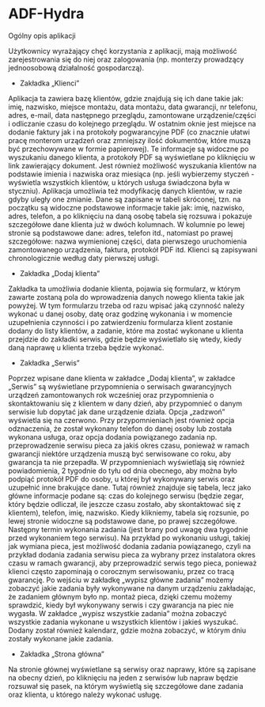# ADF-Hydra

Ogólny opis aplikacji

Użytkownicy wyrażający chęć korzystania z aplikacji, mają możliwość  zarejestrowania się do niej oraz zalogowania (np. monterzy prowadzący jednoosobową działalność gospodarczą).

- Zakładka „Klienci”

Aplikacja ta zawiera bazę klientów, gdzie znajdują się ich dane takie jak: imię, nazwisko, miejsce montażu, data montażu, data gwarancji, nr telefonu, adres, e-mail, data następnego przeglądu, zamontowane urządzenie/części i odliczanie czasu do kolejnego przeglądu. W ostatnim oknie jest miejsce na dodanie faktury jak i na protokoły pogwarancyjne PDF (co znacznie ułatwi pracę monterom urządzeń oraz zmniejszy ilość dokumentów, które muszą być przechowywane w formie papierowej). Te informacje są widoczne po wyszukaniu danego klienta, a protokoły PDF są wyświetlane po kliknięciu w link zawierający dokument. Jest również możliwość wyszukania klientów na podstawie imienia i nazwiska oraz miesiąca (np. jeśli wybierzemy styczeń - wyświetla wszystkich klientów, u których usługa świadczona była w styczniu). Aplikacja umożliwia też modyfikację danych klientów, w razie gdyby uległy one zmianie. Dane są zapisane w tabeli skróconej, tzn. na początku są widoczne podstawowe informacje takie jak: imię, nazwisko, adres, telefon, a po kliknięciu na daną osobę tabela się rozsuwa i pokazuje szczegółowe dane klienta już w dwóch kolumnach. W kolumnie po lewej stronie są podstawowe dane: adres, telefon itd., natomiast po prawej szczegółowe: nazwa wymienionej części, data pierwszego uruchomienia zamontowanego urządzenia, faktura, protokół PDF itd. Klienci są zapisywani chronologicznie według daty pierwszej usługi.

- Zakładka „Dodaj klienta”

Zakładka ta umożliwia dodanie klienta, pojawia się formularz, w którym zawarte zostaną pola do wprowadzenia danych nowego klienta takie jak powyżej. W tym formularzu trzeba od razu wpisać jaką czynność należy wykonać u danej osoby, datę oraz godzinę wykonania i w momencie uzupełnienia czynności i po zatwierdzeniu formularza klient zostanie dodany do listy klientów, a zadanie, które ma zostać wykonane u klienta przejdzie do zakładki serwis, gdzie będzie wyświetlało się wtedy, kiedy daną naprawę u klienta trzeba będzie wykonać.

- Zakładka „Serwis”

Poprzez wpisane dane klienta w zakładce „Dodaj klienta”, w zakładce „Serwis” są wyświetlane przypomnienia o serwisach gwarancyjnych urządzeń zamontowanych rok wcześniej oraz przypomnienia o skontaktowaniu się z klientem w dany dzień, aby przypomnieć o danym serwisie lub dopytać jak dane urządzenie działa. Opcja „zadzwoń” wyświetla się na czerwono. Przy przypomnieniach jest również opcja odznaczenia, że został wykonany telefon do danej osoby lub została wykonana usługa, oraz opcja dodania powiązanego zadania np. przeprowadzenie serwisu pieca za jakiś okres czasu, ponieważ w ramach gwarancji niektóre urządzenia muszą być serwisowane co roku, aby gwarancja ta nie przepadła. W przypomnieniach wyświetlają się również powiadomienia, 2 tygodnie do tyłu od dnia obecnego, aby można było podpiąć protokół PDF do osoby, u której był wykonywany serwis oraz uzupełnić inne brakujące dane. Tutaj również znajduje się tabela, lecz jako główne informacje podane są: czas do kolejnego serwisu (będzie zegar, który będzie odliczał, ile jeszcze czasu zostało, aby skontaktować się z klientem), telefon, imię, nazwisko. Kiedy klikniemy, tabela się rozsunie, po lewej stronie widoczne są podstawowe dane, po prawej szczegółowe. Następny termin wykonania zadania (jest brany pod uwagę dwa tygodnie przed wykonaniem tego serwisu). Na przykład po wykonaniu usługi, takiej jak wymiana pieca, jest możliwość dodania zadania powiązanego, czyli na przykład dodania zadania serwisu pieca za wybrany przez instalatora okres czasu w ramach gwarancji, aby przeprowadzić serwis tego pieca, ponieważ klienci często zapominają o corocznym serwisowaniu, przez co tracą gwarancję. Po wejściu w zakładkę „wypisz główne zadania” możemy zobaczyć jakie zadania były wykonywane na danym urządzeniu zakładając, że zadaniem głównym było np. montaż pieca, dzięki czemu możemy sprawdzić, kiedy był wykonywany serwis i czy gwarancja na piec nie wygasła. W zakładce „wypisz wszystkie zadania” można zobaczyć wszystkie zadania wykonane u wszystkich klientów i jakieś wyszukać. Dodany został również kalendarz, gdzie można zobaczyć, w którym dniu zostały wykonane jakie zadania.

- Zakładka „Strona główna”

Na stronie głównej wyświetlane są serwisy oraz naprawy, które są zapisane na obecny dzień, po kliknięciu na jeden z serwisów lub napraw będzie rozsuwał się pasek, na którym wyświetlą się szczegółowe dane zadania oraz klienta, u którego należy wykonać usługę.
